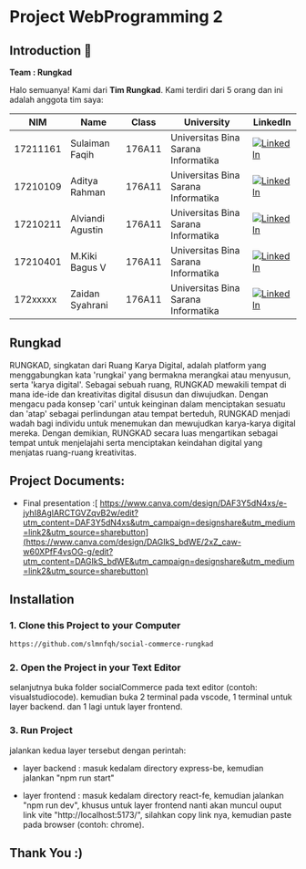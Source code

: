 # Project WebProgramming 2
## Introduction 👋
**Team : Rungkad**

Halo semuanya! Kami dari **Tim Rungkad**. Kami terdiri dari 5 orang dan ini adalah anggota tim saya:

NIM|Name|Class|University|LinkedIn
|--|--|--|--|--
|17211161|Sulaiman Faqih|176A11| Universitas Bina Sarana Informatika|[![LinkedIn](https://img.shields.io/badge/linkedin-%230077B5.svg?style=for-the-badge&logo=linkedin&logoColor=white)](https://www.linkedin.com/in/sulaimanfaqih/)|
|17210109|Aditya Rahman |176A11| Universitas Bina Sarana Informatika|[![LinkedIn](https://img.shields.io/badge/linkedin-%230077B5.svg?style=for-the-badge&logo=linkedin&logoColor=white)](https://www.linkedin.com/in/adityarahman-902708266/)|
|17210211|Alviandi Agustin |176A11| Universitas Bina Sarana Informatika|[![LinkedIn](https://img.shields.io/badge/linkedin-%230077B5.svg?style=for-the-badge&logo=linkedin&logoColor=white)](#)|
|17210401|M.Kiki Bagus V |176A11| Universitas Bina Sarana Informatika|[![LinkedIn](https://img.shields.io/badge/linkedin-%230077B5.svg?style=for-the-badge&logo=linkedin&logoColor=white)](#)|
|172xxxxx|Zaidan Syahrani|176A11| Universitas Bina Sarana Informatika|[![LinkedIn](https://img.shields.io/badge/linkedin-%230077B5.svg?style=for-the-badge&logo=linkedin&logoColor=white)](#)|

## Rungkad
RUNGKAD, singkatan dari Ruang Karya Digital, adalah platform yang menggabungkan kata 'rungkai' yang bermakna merangkai atau menyusun, serta 'karya digital'. Sebagai sebuah ruang, RUNGKAD mewakili tempat di mana ide-ide dan kreativitas digital disusun dan diwujudkan. Dengan mengacu pada konsep 'cari' untuk keinginan dalam menciptakan sesuatu dan 'atap' sebagai perlindungan atau tempat berteduh, RUNGKAD menjadi wadah bagi individu untuk menemukan dan mewujudkan karya-karya digital mereka. Dengan demikian, RUNGKAD secara luas mengartikan sebagai tempat untuk menjelajahi serta menciptakan keindahan digital yang menjatas ruang-ruang kreativitas.

## Project Documents:
- Final presentation :[ https://www.canva.com/design/DAF3Y5dN4xs/e-jyhI8AglARCTGVZqvB2w/edit?utm_content=DAF3Y5dN4xs&utm_campaign=designshare&utm_medium=link2&utm_source=sharebutton](https://www.canva.com/design/DAGIkS_bdWE/2xZ_caw-w60XPfF4vsOG-g/edit?utm_content=DAGIkS_bdWE&utm_campaign=designshare&utm_medium=link2&utm_source=sharebutton)

## Installation
### 1. Clone this Project to your Computer
```bash
https://github.com/slmnfqh/social-commerce-rungkad
```

### 2. Open the Project in your Text Editor 
selanjutnya buka folder socialCommerce pada text editor (contoh: visualstudiocode).
kemudian buka 2 terminal pada vscode, 1 terminal untuk layer backend. dan 1 lagi untuk layer frontend.

### 3. Run Project
jalankan kedua layer tersebut dengan perintah:

- layer backend : 
masuk kedalam directory express-be, kemudian jalankan "npm run start"

- layer frontend : 
masuk kedalam directory react-fe, kemudian jalankan "npm run dev", khusus untuk layer frontend nanti akan muncul ouput link vite "http://localhost:5173/", silahkan copy link nya, kemudian paste pada browser (contoh: chrome).

## Thank You :)
